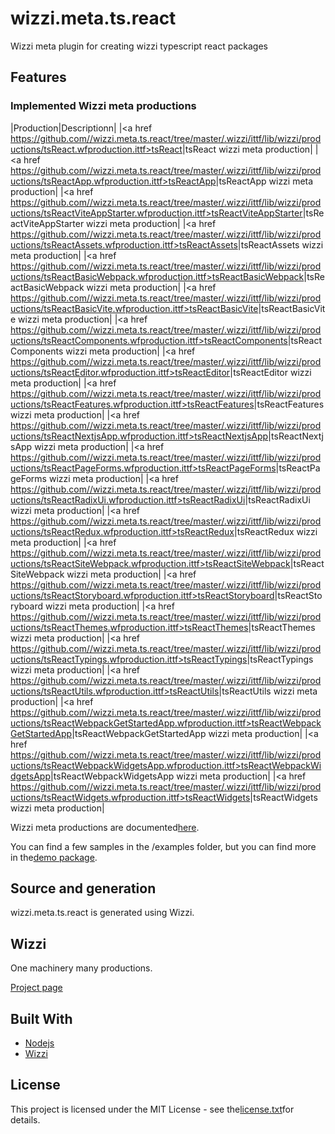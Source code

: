 # wizzi.meta.ts.react

Wizzi meta plugin for creating wizzi typescript react packages

## Features
### Implemented Wizzi meta productions
|Production|Descriptionn|
|<a href https://github.com//wizzi.meta.ts.react/tree/master/.wizzi/ittf/lib/wizzi/productions/tsReact.wfproduction.ittf>tsReact</a>|tsReact wizzi meta production|
|<a href https://github.com//wizzi.meta.ts.react/tree/master/.wizzi/ittf/lib/wizzi/productions/tsReactApp.wfproduction.ittf>tsReactApp</a>|tsReactApp wizzi meta production|
|<a href https://github.com//wizzi.meta.ts.react/tree/master/.wizzi/ittf/lib/wizzi/productions/tsReactViteAppStarter.wfproduction.ittf>tsReactViteAppStarter</a>|tsReactViteAppStarter wizzi meta production|
|<a href https://github.com//wizzi.meta.ts.react/tree/master/.wizzi/ittf/lib/wizzi/productions/tsReactAssets.wfproduction.ittf>tsReactAssets</a>|tsReactAssets wizzi meta production|
|<a href https://github.com//wizzi.meta.ts.react/tree/master/.wizzi/ittf/lib/wizzi/productions/tsReactBasicWebpack.wfproduction.ittf>tsReactBasicWebpack</a>|tsReactBasicWebpack wizzi meta production|
|<a href https://github.com//wizzi.meta.ts.react/tree/master/.wizzi/ittf/lib/wizzi/productions/tsReactBasicVite.wfproduction.ittf>tsReactBasicVite</a>|tsReactBasicVite wizzi meta production|
|<a href https://github.com//wizzi.meta.ts.react/tree/master/.wizzi/ittf/lib/wizzi/productions/tsReactComponents.wfproduction.ittf>tsReactComponents</a>|tsReactComponents wizzi meta production|
|<a href https://github.com//wizzi.meta.ts.react/tree/master/.wizzi/ittf/lib/wizzi/productions/tsReactEditor.wfproduction.ittf>tsReactEditor</a>|tsReactEditor wizzi meta production|
|<a href https://github.com//wizzi.meta.ts.react/tree/master/.wizzi/ittf/lib/wizzi/productions/tsReactFeatures.wfproduction.ittf>tsReactFeatures</a>|tsReactFeatures wizzi meta production|
|<a href https://github.com//wizzi.meta.ts.react/tree/master/.wizzi/ittf/lib/wizzi/productions/tsReactNextjsApp.wfproduction.ittf>tsReactNextjsApp</a>|tsReactNextjsApp wizzi meta production|
|<a href https://github.com//wizzi.meta.ts.react/tree/master/.wizzi/ittf/lib/wizzi/productions/tsReactPageForms.wfproduction.ittf>tsReactPageForms</a>|tsReactPageForms wizzi meta production|
|<a href https://github.com//wizzi.meta.ts.react/tree/master/.wizzi/ittf/lib/wizzi/productions/tsReactRadixUi.wfproduction.ittf>tsReactRadixUi</a>|tsReactRadixUi wizzi meta production|
|<a href https://github.com//wizzi.meta.ts.react/tree/master/.wizzi/ittf/lib/wizzi/productions/tsReactRedux.wfproduction.ittf>tsReactRedux</a>|tsReactRedux wizzi meta production|
|<a href https://github.com//wizzi.meta.ts.react/tree/master/.wizzi/ittf/lib/wizzi/productions/tsReactSiteWebpack.wfproduction.ittf>tsReactSiteWebpack</a>|tsReactSiteWebpack wizzi meta production|
|<a href https://github.com//wizzi.meta.ts.react/tree/master/.wizzi/ittf/lib/wizzi/productions/tsReactStoryboard.wfproduction.ittf>tsReactStoryboard</a>|tsReactStoryboard wizzi meta production|
|<a href https://github.com//wizzi.meta.ts.react/tree/master/.wizzi/ittf/lib/wizzi/productions/tsReactThemes.wfproduction.ittf>tsReactThemes</a>|tsReactThemes wizzi meta production|
|<a href https://github.com//wizzi.meta.ts.react/tree/master/.wizzi/ittf/lib/wizzi/productions/tsReactTypings.wfproduction.ittf>tsReactTypings</a>|tsReactTypings wizzi meta production|
|<a href https://github.com//wizzi.meta.ts.react/tree/master/.wizzi/ittf/lib/wizzi/productions/tsReactUtils.wfproduction.ittf>tsReactUtils</a>|tsReactUtils wizzi meta production|
|<a href https://github.com//wizzi.meta.ts.react/tree/master/.wizzi/ittf/lib/wizzi/productions/tsReactWebpackGetStartedApp.wfproduction.ittf>tsReactWebpackGetStartedApp</a>|tsReactWebpackGetStartedApp wizzi meta production|
|<a href https://github.com//wizzi.meta.ts.react/tree/master/.wizzi/ittf/lib/wizzi/productions/tsReactWebpackWidgetsApp.wfproduction.ittf>tsReactWebpackWidgetsApp</a>|tsReactWebpackWidgetsApp wizzi meta production|
|<a href https://github.com//wizzi.meta.ts.react/tree/master/.wizzi/ittf/lib/wizzi/productions/tsReactWidgets.wfproduction.ittf>tsReactWidgets</a>|tsReactWidgets wizzi meta production|


Wizzi meta productions are documented[here](https://stfnbssl.github.io/wizzi/docs/wizziplugins.html).

You can find a few samples in the /examples folder, but you can find more in the[demo package](https://github.com/wizzifactory/wizzi/tree/master/packages/wizzi-demo/.wizzi/ittf/examples/advanced/plugins).
## Source and generation
wizzi.meta.ts.react is generated using Wizzi.

## Wizzi

One machinery many productions.

[Project page](https://stfnbssl.github.io/wizzi)
## Built With
* [Nodejs](https://nodejs.org)
* [Wizzi](https://github.com/stfnbssl/wizzi)

## License
This project is licensed under the MIT License - see the[license.txt](license.txt)for details.